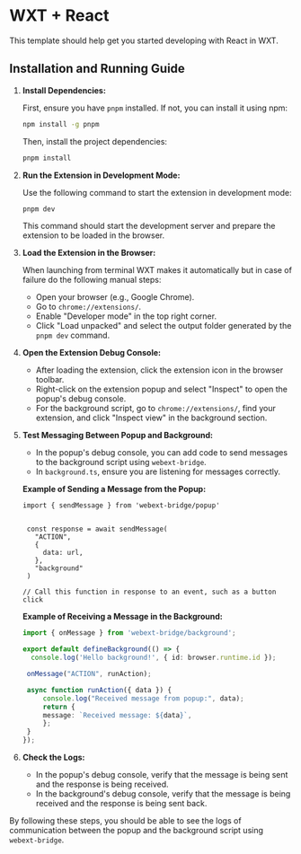 # WXT + React

This template should help get you started developing with React in WXT.

## Installation and Running Guide

1. **Install Dependencies:**

   First, ensure you have `pnpm` installed. If not, you can install it using npm:

   ```bash
   npm install -g pnpm
   ```

   Then, install the project dependencies:

   ```bash
   pnpm install
   ```

2. **Run the Extension in Development Mode:**

   Use the following command to start the extension in development mode:

   ```bash
   pnpm dev
   ```

   This command should start the development server and prepare the extension to be loaded in the browser.

3. **Load the Extension in the Browser:**

    When launching from terminal WXT makes it automatically but in case of failure do the following manual steps:

   - Open your browser (e.g., Google Chrome).
   - Go to `chrome://extensions/`.
   - Enable "Developer mode" in the top right corner.
   - Click "Load unpacked" and select the output folder generated by the `pnpm dev` command.

4. **Open the Extension Debug Console:**

   - After loading the extension, click the extension icon in the browser toolbar.
   - Right-click on the extension popup and select "Inspect" to open the popup's debug console.
   - For the background script, go to `chrome://extensions/`, find your extension, and click "Inspect view" in the background section.

5. **Test Messaging Between Popup and Background:**

   - In the popup's debug console, you can add code to send messages to the background script using `webext-bridge`.
   - In `background.ts`, ensure you are listening for messages correctly.

   **Example of Sending a Message from the Popup:**

   ```typescript:entrypoints/popup/app.tsx
   import { sendMessage } from 'webext-bridge/popup'


    const response = await sendMessage(
      "ACTION",
      {
        data: url,
      },
      "background"
    )

   // Call this function in response to an event, such as a button click
   ```

   **Example of Receiving a Message in the Background:**

   ```typescript:entrypoints/background.ts
   import { onMessage } from 'webext-bridge/background';

   export default defineBackground(() => {
     console.log('Hello background!', { id: browser.runtime.id });

    onMessage("ACTION", runAction);

    async function runAction({ data }) {
        console.log("Received message from popup:", data);
        return {
        message: `Received message: ${data}`,
        };
    }
   });

   ```

6. **Check the Logs:**

   - In the popup's debug console, verify that the message is being sent and the response is being received.
   - In the background's debug console, verify that the message is being received and the response is being sent back.

By following these steps, you should be able to see the logs of communication between the popup and the background script using `webext-bridge`.


